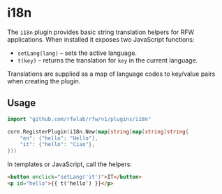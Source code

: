 # i18n

The `i18n` plugin provides basic string translation helpers for RFW
applications. When installed it exposes two JavaScript functions:

- `setLang(lang)` – sets the active language.
- `t(key)` – returns the translation for `key` in the current language.

Translations are supplied as a map of language codes to key/value pairs
when creating the plugin.

## Usage

```go
import "github.com/rfwlab/rfw/v1/plugins/i18n"

core.RegisterPlugin(i18n.New(map[string]map[string]string{
    "en": {"hello": "Hello"},
    "it": {"hello": "Ciao"},
}))
```

In templates or JavaScript, call the helpers:

```html
<button onclick="setLang('it')">IT</button>
<p id="hello">{{ t('hello') }}</p>
```
